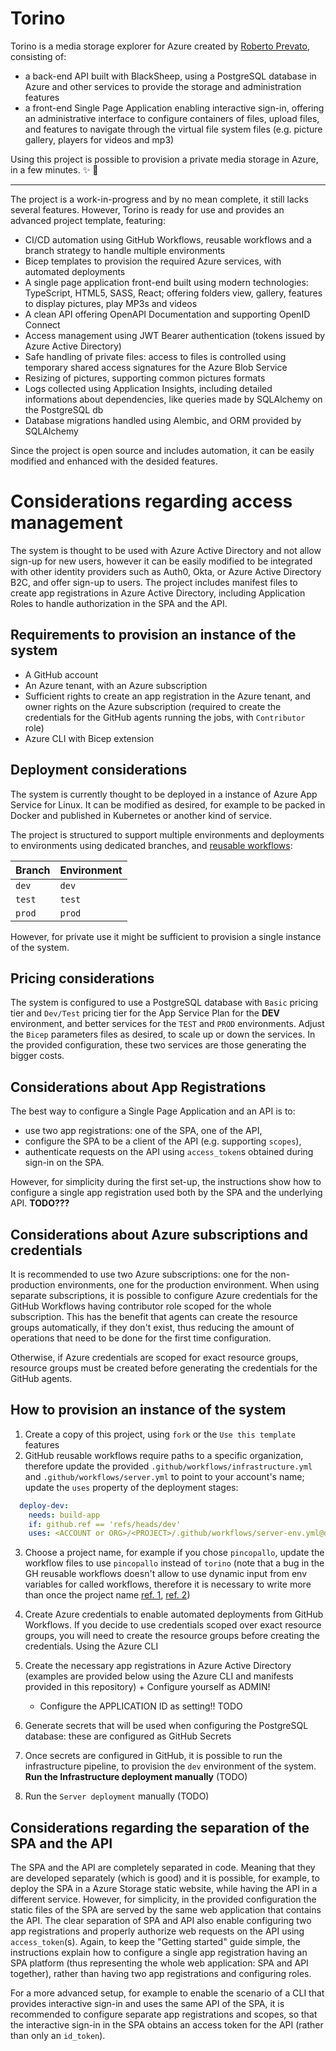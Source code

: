 # Torino
Torino is a media storage explorer for Azure created by [Roberto Prevato](https://github.com/RobertoPrevato),
consisting of:

* a back-end API built with BlackSheep, using a PostgreSQL database in Azure
  and other services to provide the storage and administration features
* a front-end Single Page Application enabling interactive sign-in, offering
  an administrative interface to configure containers of files, upload files,
  and features to navigate through the virtual file system files
  (e.g. picture gallery, players for videos and mp3)

Using this project is possible to provision a private media storage in Azure,
in a few minutes. :sparkles: :cake:

---

The project is a work-in-progress and by no mean complete, it still lacks
several features. However, Torino is ready for use and provides an advanced
project template, featuring:

* CI/CD automation using GitHub Workflows, reusable workflows and a branch
  strategy to handle multiple environments
* Bicep templates to provision the required Azure services, with automated
  deployments
* A single page application front-end built using modern technologies:
  TypeScript, HTML5, SASS, React; offering folders view, gallery, features to
  display pictures, play MP3s and videos
* A clean API offering OpenAPI Documentation and supporting OpenID Connect
* Access management using JWT Bearer authentication
  (tokens issued by Azure Active Directory)
* Safe handling of private files: access to files is controlled using temporary
  shared access signatures for the Azure Blob Service
* Resizing of pictures, supporting common pictures formats
* Logs collected using Application Insights, including detailed informations
  about dependencies, like queries made by SQLAlchemy on the PostgreSQL db
* Database migrations handled using Alembic, and ORM provided by SQLAlchemy

Since the project is open source and includes automation, it can be easily
modified and enhanced with the desided features.

# Considerations regarding access management

The system is thought to be used with Azure Active Directory and not allow
sign-up for new users, however it can be easily modified to be integrated with
other identity providers such as Auth0, Okta, or Azure Active Directory B2C,
and offer sign-up to users. The project includes manifest files to create
app registrations in Azure Active Directory, including Application Roles to
handle authorization in the SPA and the API.

## Requirements to provision an instance of the system

* A GitHub account
* An Azure tenant, with an Azure subscription
* Sufficient rights to create an app registration in the Azure tenant, and
  owner rights on the Azure subscription (required to create the credentials
  for the GitHub agents running the jobs, with `Contributor` role)
* Azure CLI with Bicep extension

## Deployment considerations
The system is currently thought to be deployed in a instance of Azure App
Service for Linux. It can be modified as desired, for example to be packed in
Docker and published in Kubernetes or another kind of service.

The project is structured to support multiple environments and deployments to
environments using dedicated branches, and [reusable
workflows](https://docs.github.com/en/actions/learn-github-actions/reusing-workflows):

| Branch | Environment |
| ------ | ----------- |
| `dev`  | `dev`       |
| `test` | `test`      |
| `prod` | `prod`      |

However, for private use it might be sufficient to provision a single instance
of the system.

## Pricing considerations
The system is configured to use a PostgreSQL database with `Basic` pricing tier
and `Dev/Test` pricing tier for the App Service Plan for the **DEV**
environment, and better services for the `TEST` and `PROD` environments. Adjust
the `Bicep` parameters files as desired, to scale up or down the services. In
the provided configuration, these two services are those generating the bigger
costs.

## Considerations about App Registrations
The best way to configure a Single Page Application and an API is to:
* use two app registrations: one of the SPA, one of the API,
* configure the SPA to be a client of the API (e.g. supporting `scopes`),
* authenticate requests on the API using `access_token`s obtained during
  sign-in on the SPA.

However, for simplicity during the first set-up, the instructions show how
to configure a single app registration used both by the SPA and the underlying
API. **TODO???**

## Considerations about Azure subscriptions and credentials
It is recommended to use two Azure subscriptions: one for the non-production
environments, one for the production environment. When using separate
subscriptions, it is possible to configure Azure credentials for the GitHub
Workflows having contributor role scoped for the whole subscription. This has
the benefit that agents can create the resource groups automatically, if they
don't exist, thus reducing the amount of operations that need to be done for
the first time configuration.

Otherwise, if Azure credentials are scoped for exact resource groups, resource
groups must be created before generating the credentials for the GitHub agents.

## How to provision an instance of the system

1. Create a copy of this project, using `fork` or the `Use this template`
   features
2. GitHub reusable workflows require paths to a specific organization, therefore
   update the provided `.github/workflows/infrastructure.yml`
   and `.github/workflows/server.yml` to point to your account's name;
   update the `uses` property of the deployment stages:

```yaml
  deploy-dev:
    needs: build-app
    if: github.ref == 'refs/heads/dev'
    uses: <ACCOUNT or ORG>/<PROJECT>/.github/workflows/server-env.yml@dev
```

3. Choose a project name, for example if you chose `pincopallo`, update the
   workflow files to use `pincopallo` instead of `torino` (note that a bug in
   the GH reusable workflows doesn't allow to use dynamic input from env
   variables for called workflows, therefore it is necessary to write more than
   once the project name [ref.
   1](https://github.community/t/reusable-workflow-env-context-not-available-in-jobs-job-id-with/206111),
   [ref. 2](https://github.com/actions/runner/issues/480))

1. Create Azure credentials to enable automated deployments from GitHub Workflows.
   If you decide to use credentials scoped over exact resource groups, you will
   need to create the resource groups before creating the credentials.
   Using the Azure CLI

2. Create the necessary app registrations in Azure Active Directory (examples
   are provided below using the Azure CLI and manifests provided in this
   repository) + Configure yourself as ADMIN!
   + Configure the APPLICATION ID as setting!! TODO

3. Generate secrets that will be used when configuring the PostgreSQL database:
   these are configured as GitHub Secrets

4. Once secrets are configured in GitHub, it is possible to run the
   infrastructure pipeline, to provision the `dev` environment of the system.
   **Run the Infrastructure deployment manually** (TODO)

5. Run the `Server deployment` manually (TODO)


## Considerations regarding the separation of the SPA and the API
The SPA and the API are completely separated in code. Meaning that they are
developed separately (which is good) and it is possible, for example, to deploy
the SPA in a Azure Storage static website, while having the API in a different
service. However, for simplicity, in the provided configuration the static
files of the SPA are served by the same web application that contains the API.
The clear separation of SPA and API also enable configuring two app
registrations and properly authorize web requests on the API using
`access_token`(s). Again, to keep the "Getting started" guide simple, the
instructions explain how to configure a single app registration having an SPA
platform (thus representing the whole web application: SPA and API together),
rather than having two app registrations and configuring roles.

For a more advanced setup, for example to enable the scenario of a CLI that
provides interactive sign-in and uses the same API of the SPA, it is recommended
to configure separate app registrations and scopes, so that the interactive
sign-in in the SPA obtains an access token for the API (rather than only an
`id_token`).

